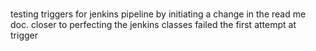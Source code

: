 #
testing triggers for jenkins pipeline by initiating a change in the read me doc.
closer to perfecting the jenkins classes
failed the first attempt at trigger
